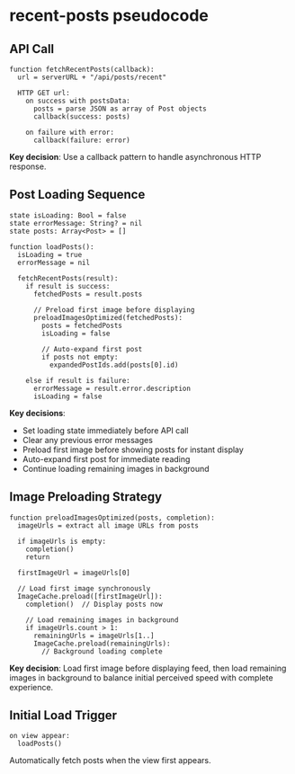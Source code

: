 # recent-posts pseudocode

## API Call

```
function fetchRecentPosts(callback):
  url = serverURL + "/api/posts/recent"

  HTTP GET url:
    on success with postsData:
      posts = parse JSON as array of Post objects
      callback(success: posts)

    on failure with error:
      callback(failure: error)
```

**Key decision**: Use a callback pattern to handle asynchronous HTTP response.

## Post Loading Sequence

```
state isLoading: Bool = false
state errorMessage: String? = nil
state posts: Array<Post> = []

function loadPosts():
  isLoading = true
  errorMessage = nil

  fetchRecentPosts(result):
    if result is success:
      fetchedPosts = result.posts

      // Preload first image before displaying
      preloadImagesOptimized(fetchedPosts):
        posts = fetchedPosts
        isLoading = false

        // Auto-expand first post
        if posts not empty:
          expandedPostIds.add(posts[0].id)

    else if result is failure:
      errorMessage = result.error.description
      isLoading = false
```

**Key decisions**:
- Set loading state immediately before API call
- Clear any previous error messages
- Preload first image before showing posts for instant display
- Auto-expand first post for immediate reading
- Continue loading remaining images in background

## Image Preloading Strategy

```
function preloadImagesOptimized(posts, completion):
  imageUrls = extract all image URLs from posts

  if imageUrls is empty:
    completion()
    return

  firstImageUrl = imageUrls[0]

  // Load first image synchronously
  ImageCache.preload([firstImageUrl]):
    completion()  // Display posts now

    // Load remaining images in background
    if imageUrls.count > 1:
      remainingUrls = imageUrls[1..]
      ImageCache.preload(remainingUrls):
        // Background loading complete
```

**Key decision**: Load first image before displaying feed, then load remaining images in background to balance initial perceived speed with complete experience.

## Initial Load Trigger

```
on view appear:
  loadPosts()
```

Automatically fetch posts when the view first appears.
